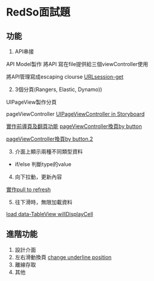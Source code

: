 # RedSo面試題

## 功能
1. API串接

API Model製作
將API 寫在file提供給三個viewController使用

將API管理寫成escaping clourse
[URLsession-get](https://medium.com/@jerrywang0420/urlsession-教學-swift-3-ios-part-2-a17b2d4cc056)

2. 3個分頁(Rangers, Elastic, Dynamo))

UIPageView製作分頁

pageViewController
[UIPageViewController in Storyboard](https://www.youtube.com/watch?v=fIkfBfsjOUo)

[實作前導頁及翻頁功能](https://medium.com/@mikru168/ios-使用-pageviewcontroller-pagecontrol-來實作前導頁的功能-fbb1ad7e5bad)
[pageViewController換頁by button](https://stackoverflow.com/questions/55847188/swift-change-uipageviewcontroller-view-on-button-click)

[pageViewController換頁by button.2](https://stackoverflow.com/questions/48787043/how-to-change-uipageviewcontroller-vcs-by-uibutton-swift-4-0)

3. 介面上顯示兩種不同類型資料

* if/else 判斷type的value

4. 向下拉動，更新內容

[實作pull to refresh](https://medium.com/@JJeremy.XUE/swift-玩玩-下拉刷新-uirefreshcontrol-a77d09847b3c)

5. 往下滑時，無限加載資料

[load data-TableView willDisplayCell](https://stackoverflow.com/questions/34588837/uitableview-load-more-when-scrolling-to-bottom)


## 進階功能
1. 設計介面
2. 左右滑動換頁
[change underline position](https://stackoverflow.com/questions/58165343/change-position-uibutton-with-animation-swift)
3. 離線存取
4. 其他

